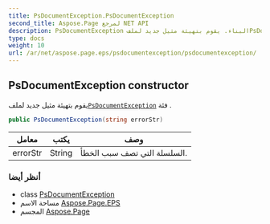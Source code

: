 ```yaml
---
title: PsDocumentException.PsDocumentException
second_title: Aspose.Page لمرجع NET API
description: PsDocumentException البناء. يقوم بتهيئة مثيل جديد لملفPsDocumentException فئة .
type: docs
weight: 10
url: /ar/net/aspose.page.eps/psdocumentexception/psdocumentexception/
---
```

## PsDocumentException constructor

يقوم بتهيئة مثيل جديد لملف[`PsDocumentException`](../) فئة .

```csharp
public PsDocumentException(string errorStr)
```

| معامل | يكتب | وصف |
| --- | --- | --- |
| errorStr | String | السلسلة التي تصف سبب الخطأ. |

### أنظر أيضا

* class [PsDocumentException](../)
* مساحة الاسم [Aspose.Page.EPS](../../psdocumentexception/)
* المجسم [Aspose.Page](../../../)


